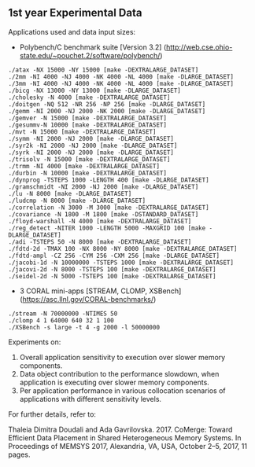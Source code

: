 ## 1st year Experimental Data

Applications used and data input sizes:
- Polybench/C benchmark suite [Version 3.2] (http://web.cse.ohio-state.edu/~pouchet.2/software/polybench/)
```
./atax -NX 15000 -NY 15000 [make -DEXTRALARGE_DATASET]
./2mm -NI 4000 -NJ 4000 -NK 4000 -NL 4000 [make -DLARGE_DATASET]
./3mm -NI 4000 -NJ 4000 -NK 4000 -NL 4000 [make -DLARGE_DATASET]
./bicg -NX 13000 -NY 13000 [make -DLARGE_DATASET]
./cholesky -N 4000 [make -DEXTRALARGE_DATASET]
./doitgen -NQ 512 -NR 256 -NP 256 [make -DLARGE_DATASET]
./gemm -NI 2000 -NJ 2000 -NK 2000 [make -DLARGE_DATASET]
./gemver -N 15000 [make -DEXTRALARGE_DATASET]
./gesummv-N 10000 [make -DEXTRALARGE_DATASET]
./mvt -N 15000 [make -DEXTRALARGE_DATASET]
./symm -NI 2000 -NJ 2000 [make -DLARGE_DATASET]
./syr2k -NI 2000 -NJ 2000 [make -DLARGE_DATASET]
./syrk -NI 2000 -NJ 2000 [make -DLARGE_DATASET]
./trisolv -N 15000 [make -DEXTRALARGE_DATASET]
./trmm -NI 4000 [make -DEXTRALARGE_DATASET]
./durbin -N 10000 [make -DEXTRALARGE_DATASET]
./dynprog -TSTEPS 1000 -LENGTH 400 [make -DLARGE_DATASET]
./gramschmidt -NI 2000 -NJ 2000 [make -DLARGE_DATASET]
./lu -N 8000 [make -DLARGE_DATASET]
./ludcmp -N 8000 [make -DLARGE_DATASET]
./correlation -N 3000 -M 3000 [make -DEXTRALARGE_DATASET]
./covariance -N 1800 -M 1800 [make -DSTANDARD_DATASET]
./floyd-warshall -N 4000 [make -DEXTRALARGE_DATASET]
./reg_detect -NITER 1000 -LENGTH 5000 -MAXGRID 100 [make -DLARGE_DATASET]
./adi -TSTEPS 50 -N 8000 [make -DEXTRALARGE_DATASET]
./fdtd-2d -TMAX 100 -NX 8000 -NY 8000 [make -DEXTRALARGE_DATASET]
./fdtd-ampl -CZ 256 -CYM 256 -CXM 256 [make -DLARGE_DATASET]
./jacobi-1d -N 10000000 -TSTEPS 1000 [make -DEXTRALARGE_DATASET]
./jacovi-2d -N 8000 -TSTEPS 100 [make -DEXTRALARGE_DATASET]
./seidel-2d -N 5000 -TSTEPS 100 [make -DEXTRALARGE_DATASET]
```
- 3 CORAL mini-apps [STREAM, CLOMP, XSBench] (https://asc.llnl.gov/CORAL-benchmarks/)
```
./stream -N 70000000 -NTIMES 50
./clomp 4 1 64000 640 32 1 100 
./XSBench -s large -t 4 -g 2000 -l 50000000
```

Experiments on:
1. Overall application sensitivity to execution over slower memory components.
2. Data object contribution to the performance slowdown, when application is executing over slower memory components. 
3. Per application performance in various collocation scenarios of applications with different sensitivity levels.

For further details, refer to: 

Thaleia Dimitra Doudali and Ada Gavrilovska. 2017. CoMerge: Toward Efficient Data Placement in Shared Heterogeneous Memory Systems. In Proceedings of MEMSYS 2017, Alexandria, VA, USA, October 2–5, 2017, 11 pages.

